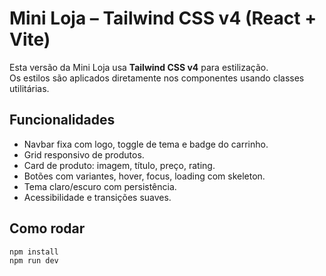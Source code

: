 # Mini Loja – Tailwind CSS v4 (React + Vite)

Esta versão da Mini Loja usa **Tailwind CSS v4** para estilização.  
Os estilos são aplicados diretamente nos componentes usando classes utilitárias.

## Funcionalidades

-   Navbar fixa com logo, toggle de tema e badge do carrinho.
-   Grid responsivo de produtos.
-   Card de produto: imagem, título, preço, rating.
-   Botões com variantes, hover, focus, loading com skeleton.
-   Tema claro/escuro com persistência.
-   Acessibilidade e transições suaves.

## Como rodar

```bash
npm install
npm run dev
```
